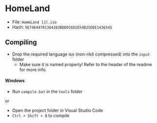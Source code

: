 # HomeLand
- File: `HomeLand [J].iso`
- Hash: `5E74644701364263BDD016D2D54D25DEE1436345`


## Compiling
- Drop the required language iso (non-nkit compressed) into the `input` folder
    - Make sure it is named properly! Refer to the header of the readme for more info.
#### Windows
- Run `compile.bat` in the `tools` folder

or  

- Open the project folder in Visual Studio Code
- `Ctrl + Shift + B` to compile